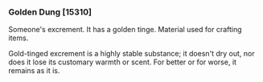 ### Golden Dung [15310]

Someone's excrement. It has a golden tinge. Material used for crafting items.

Gold-tinged excrement is a highly stable substance; it doesn't dry out, nor does it lose its customary warmth or scent. For better or for worse, it remains as it is.